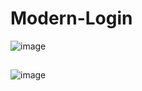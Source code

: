 # Modern-Login
![image](https://github.com/PetusoTwo/Modern-Login/assets/96096173/3c88acf5-d93e-4173-8ef4-91e4a0893b37)

<h2></h2>


![image](https://github.com/PetusoTwo/Modern-Login/assets/96096173/9f287c38-7196-41fe-86e5-e59133a0c1ae)

